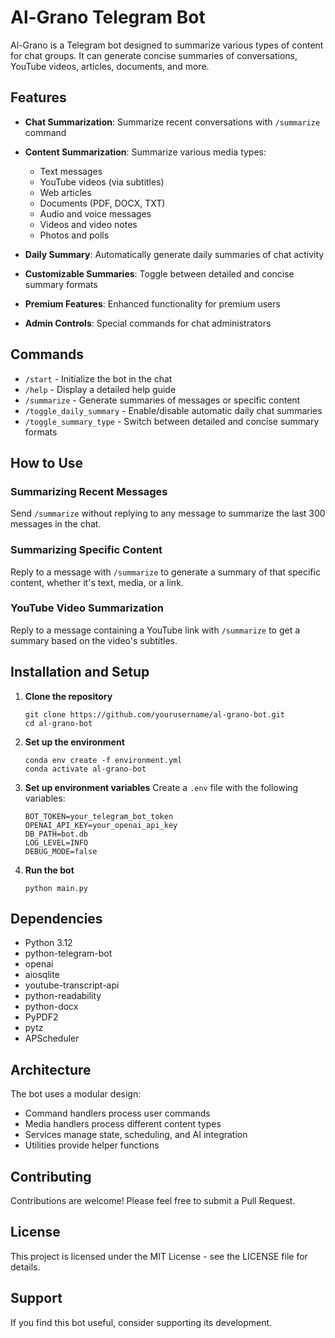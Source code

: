 # Al-Grano Telegram Bot

Al-Grano is a Telegram bot designed to summarize various types of content for chat groups. It can generate concise summaries of conversations, YouTube videos, articles, documents, and more.

## Features

- **Chat Summarization**: Summarize recent conversations with `/summarize` command
- **Content Summarization**: Summarize various media types:

  - Text messages
  - YouTube videos (via subtitles)
  - Web articles
  - Documents (PDF, DOCX, TXT)
  - Audio and voice messages
  - Videos and video notes
  - Photos and polls

- **Daily Summary**: Automatically generate daily summaries of chat activity
- **Customizable Summaries**: Toggle between detailed and concise summary formats
- **Premium Features**: Enhanced functionality for premium users
- **Admin Controls**: Special commands for chat administrators

## Commands

- `/start` - Initialize the bot in the chat
- `/help` - Display a detailed help guide
- `/summarize` - Generate summaries of messages or specific content
- `/toggle_daily_summary` - Enable/disable automatic daily chat summaries
- `/toggle_summary_type` - Switch between detailed and concise summary formats

## How to Use

### Summarizing Recent Messages

Send `/summarize` without replying to any message to summarize the last 300 messages in the chat.

### Summarizing Specific Content

Reply to a message with `/summarize` to generate a summary of that specific content, whether it's text, media, or a link.

### YouTube Video Summarization

Reply to a message containing a YouTube link with `/summarize` to get a summary based on the video's subtitles.

## Installation and Setup

1. **Clone the repository**

   ```
   git clone https://github.com/yourusername/al-grano-bot.git
   cd al-grano-bot
   ```

2. **Set up the environment**

   ```
   conda env create -f environment.yml
   conda activate al-grano-bot
   ```

3. **Set up environment variables**
   Create a `.env` file with the following variables:

   ```
   BOT_TOKEN=your_telegram_bot_token
   OPENAI_API_KEY=your_openai_api_key
   DB_PATH=bot.db
   LOG_LEVEL=INFO
   DEBUG_MODE=false
   ```

4. **Run the bot**
   ```
   python main.py
   ```

## Dependencies

- Python 3.12
- python-telegram-bot
- openai
- aiosqlite
- youtube-transcript-api
- python-readability
- python-docx
- PyPDF2
- pytz
- APScheduler

## Architecture

The bot uses a modular design:

- Command handlers process user commands
- Media handlers process different content types
- Services manage state, scheduling, and AI integration
- Utilities provide helper functions

## Contributing

Contributions are welcome! Please feel free to submit a Pull Request.

## License

This project is licensed under the MIT License - see the LICENSE file for details.

## Support

If you find this bot useful, consider supporting its development.
